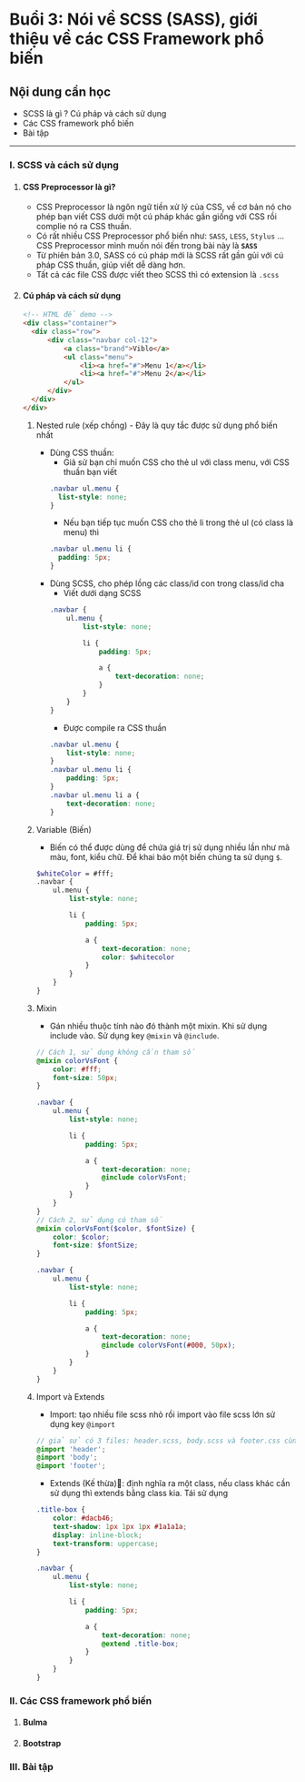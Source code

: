 # Buổi 3: Nói về SCSS (SASS), giới thiệu về các CSS Framework phổ biến

## Nội dung cần học
 - SCSS là gì ? Cú pháp và cách sử dụng
 - Các CSS framework phổ biến
 - Bài tập

-----

### I. SCSS và cách sử dụng
1. #### CSS Preprocessor là gì?
    - CSS Preprocessor là ngôn ngữ tiền xử lý của CSS, về cơ bản nó cho phép bạn viết CSS dưới một cú pháp khác gần giống với CSS rồi complie nó ra CSS thuần.
    - Có rất nhiều CSS Preprocessor phổ biến như: `SASS`, `LESS`, `Stylus` ... CSS Preprocessor mình muốn nói đến trong bài này là **`SASS`**
    - Từ phiên bản 3.0, SASS có cú pháp mới là SCSS rất gần gủi với cú pháp CSS thuần, giúp viết dễ dàng hơn.
    - Tất cả các file CSS được viết theo SCSS thì có extension là `.scss`
2. #### Cú pháp và cách sử dụng
    ```html
    <!-- HTML để demo -->
    <div class="container">
      <div class="row">
          <div class="navbar col-12">
              <a class="brand">Viblo</a>
              <ul class="menu">
                  <li><a href="#">Menu 1</a></li>
                  <li><a href="#">Menu 2</a></li>
              </ul>
          </div>
      </div>
    </div>
    ```
    1. Nested rule (xếp chồng) - Đây là quy tắc được sử dụng phổ biến nhất
        - Dùng CSS thuần:
          - Giả sử bạn chỉ muốn CSS cho thẻ ul với class menu, với CSS thuần bạn viết
          ```css
          .navbar ul.menu {
            list-style: none;
          }
          ```
          - Nếu bạn tiếp tục muốn CSS cho thẻ li trong thẻ ul (có class là menu) thì
          ```css
          .navbar ul.menu li {
            padding: 5px;
          }

          ```
        - Dùng SCSS, cho phép lồng các class/id con trong class/id cha
            - Viết dưới dạng SCSS
            ```SCSS
            .navbar {
                ul.menu {
                    list-style: none;

                    li {
                        padding: 5px;

                        a {
                            text-decoration: none;
                        }
                    }
                }
            }
            ```
            - Được compile ra CSS thuần
            ```css
            .navbar ul.menu {
                list-style: none;
            }
            .navbar ul.menu li {
                padding: 5px;
            }
            .navbar ul.menu li a {
                text-decoration: none;
            }
            ```

    2. Variable (Biến)
        - Biến có thể được dùng để chứa giá trị sử dụng nhiều lần như mã màu, font, kiểu chữ. Để khai báo một biến chúng ta sử dụng `$`.
        ```SCSS
        $whiteColor = #fff;
        .navbar {
            ul.menu {
                list-style: none;

                li {
                    padding: 5px;

                    a {
                        text-decoration: none;
                        color: $whitecolor
                    }
                }
            }
        }
        ```

    3. Mixin
        - Gán nhiều thuộc tính nào đó thành một mixin. Khi sử dụng include vào. Sử dụng key `@mixin` và `@include`.
        ```SCSS
        // Cách 1, sử dụng không cần tham số
        @mixin colorVsFont {
            color: #fff;
            font-size: 50px;
        }

        .navbar {
            ul.menu {
                list-style: none;

                li {
                    padding: 5px;

                    a {
                        text-decoration: none;
                        @include colorVsFont;
                    }
                }
            }
        }
        // Cách 2, sử dụng có tham số
        @mixin colorVsFont($color, $fontSize) {
            color: $color;
            font-size: $fontSize;
        }

        .navbar {
            ul.menu {
                list-style: none;

                li {
                    padding: 5px;

                    a {
                        text-decoration: none;
                        @include colorVsFont(#000, 50px);
                    }
                }
            }
        }
        ```
    4. Import và Extends
        - Import: tạo nhiều file scss nhỏ rồi import vào file scss lớn sử dụng key `@import`
        ```SCSS
        // giả sử có 3 files: header.scss, body.scss và footer.css cùng cấp với file cần import
        @import 'header';
        @import 'body';
        @import 'footer';
        ```

        - Extends (Kế thừa): định nghĩa ra một class, nếu class khác cần sử dụng thì extends bằng class kia. Tái sử dụng
        ```SCSS
        .title-box {
            color: #dacb46;
            text-shadow: 1px 1px 1px #1a1a1a;
            display: inline-block;
            text-transform: uppercase;
        }

        .navbar {
            ul.menu {
                list-style: none;

                li {
                    padding: 5px;

                    a {
                        text-decoration: none;
                        @extend .title-box;
                    }
                }
            }
        }
        ```


### II. Các CSS framework phổ biến
1. #### Bulma
2. #### Bootstrap


### III. Bài tập

